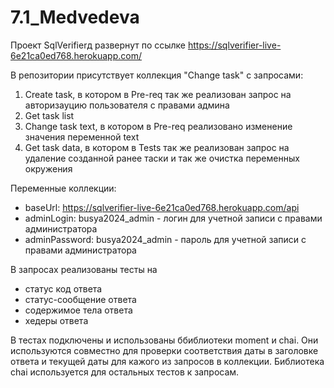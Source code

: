 # 7.1_Medvedeva

Проект SqlVerifierд развернут по ссылке https://sqlverifier-live-6e21ca0ed768.herokuapp.com/

В репозитории присутствует коллекция "Сhange task" с запросами:
1) Create task, в котором в Pre-req  так же реализован запрос на авторизауцию пользователя с правами админа
2) Get task list
3) Change task text, в котором в Pre-req реализовано изменение значения переменной  text 
4) Get task data, в котором в Tests так же реализован запрос на удаление созданной ранее таски и так же очистка переменных окружения

Переменные  коллекции:
* baseUrl:  https://sqlverifier-live-6e21ca0ed768.herokuapp.com/api
* adminLogin: busya2024_admin -  логин для учетной записи с правами администратора
* adminPassword:  busya2024_admin - пароль для учетной записи с правами администратора

В запросах реализованы тесты на 
- статус код ответа
- статус-сообщение ответа
- содержимое тела ответа
- хедеры ответа

В тестах подключены и использованы ббиблиотеки moment и chai. Они используются совместно для проверки соответствия даты в заголовке ответа и текущей даты для кажого из запросов в коллекции. 
Библиотека chai используется для остальных тестов к запросам. 


